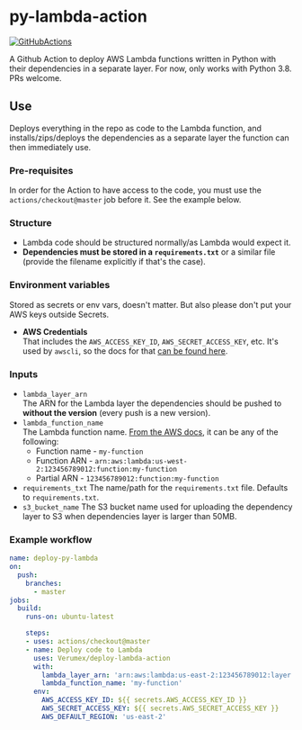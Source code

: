 # py-lambda-action

[![GitHubActions](https://img.shields.io/badge/listed%20on-GitHubActions-blue.svg)](https://github-actions.netlify.com/py-lambda)

A Github Action to deploy AWS Lambda functions written in Python with their dependencies in a separate layer. For now, only works with Python 3.8. PRs welcome.

## Use
Deploys everything in the repo as code to the Lambda function, and installs/zips/deploys the dependencies as a separate layer the function can then immediately use.

### Pre-requisites
In order for the Action to have access to the code, you must use the `actions/checkout@master` job before it. See the example below.

### Structure
- Lambda code should be structured normally/as Lambda would expect it.
- **Dependencies must be stored in a `requirements.txt`** or a similar file (provide the filename explicitly if that's the case).

### Environment variables
Stored as secrets or env vars, doesn't matter. But also please don't put your AWS keys outside Secrets.
- **AWS Credentials**  
    That includes the `AWS_ACCESS_KEY_ID`, `AWS_SECRET_ACCESS_KEY`, etc. It's used by `awscli`, so the docs for that [can be found here](https://docs.aws.amazon.com/cli/latest/userguide/cli-configure-envvars.html).

### Inputs
- `lambda_layer_arn`  
    The ARN for the Lambda layer the dependencies should be pushed to **without the version** (every push is a new version).
- `lambda_function_name`  
    The Lambda function name. [From the AWS docs](https://docs.aws.amazon.com/cli/latest/reference/lambda/update-function-code.html), it can be any of the following:
    - Function name - `my-function`  
    - Function ARN - `arn:aws:lambda:us-west-2:123456789012:function:my-function`  
    - Partial ARN - `123456789012:function:my-function`
- `requirements_txt`
    The name/path for the `requirements.txt` file. Defaults to `requirements.txt`.
- `s3_bucket_name`
    The S3 bucket name used for uploading the dependency layer to S3 when dependencies layer is larger than 50MB.


### Example workflow
```yaml
name: deploy-py-lambda
on:
  push:
    branches:
      - master
jobs:
  build:
    runs-on: ubuntu-latest

    steps:
    - uses: actions/checkout@master
    - name: Deploy code to Lambda
      uses: Verumex/deploy-lambda-action
      with:
        lambda_layer_arn: 'arn:aws:lambda:us-east-2:123456789012:layer:my-layer'
        lambda_function_name: 'my-function'
      env:
        AWS_ACCESS_KEY_ID: ${{ secrets.AWS_ACCESS_KEY_ID }}
        AWS_SECRET_ACCESS_KEY: ${{ secrets.AWS_SECRET_ACCESS_KEY }}
        AWS_DEFAULT_REGION: 'us-east-2'

```
